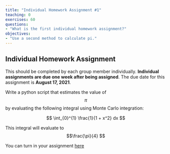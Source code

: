 ```yaml
---
title: "Individual Homework Assignment #1"
teaching: 0
exercises: 60
questions:
- "What is the first individual homework assignment?"
objectives:
- "Use a second method to calculate pi."
---
```


<script type="text/javascript" async
  src="https://cdnjs.cloudflare.com/ajax/libs/mathjax/2.7.7/MathJax.js?config=TeX-MML-AM_CHTML">
</script>

## Individual Homework Assignment
This should be completed by each group member individually. **Individual assignments are due one week after being assigned**. The due date for this assignment is **August 17, 2021**.

Write a python script that estimates the value of $$\pi$$ by evaluating the following integral using Monte Carlo integration:

$$ \int_{0}^{1} \frac{1}{1 + x^2} dx $$

This integral will evaluate to $$\frac{\pi}{4} $$

You can turn in your assignment [here](https://classroom.github.com/a/8d_xFTfZ)



